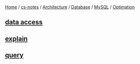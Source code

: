 [Home](https://mengxianbin.github.io) /
[cs-notes](https://mengxianbin.github.io/cs-notes/site) /
[Architecture](https://mengxianbin.github.io/cs-notes/site/Architecture) /
[Database](https://mengxianbin.github.io/cs-notes/site/Architecture/Database) /
[MySQL](https://mengxianbin.github.io/cs-notes/site/Architecture/Database/MySQL) /
[Optimation](https://mengxianbin.github.io/cs-notes/site/Architecture/Database/MySQL/Optimation)

## [data access](https://mengxianbin.github.io/cs-notes/site/Architecture/Database/MySQL/Optimation/data%20access)

## [explain](https://mengxianbin.github.io/cs-notes/site/Architecture/Database/MySQL/Optimation/explain)

## [query](https://mengxianbin.github.io/cs-notes/site/Architecture/Database/MySQL/Optimation/query)

